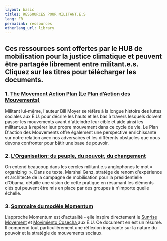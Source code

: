 ```yaml
---
layout: basic
title1: RESSOURCES POUR MILITANT.E.S
lang: FR
permalink: ressources
otherlang_url: library
---
```

## Ces ressources sont offertes par le HUB de mobilisation pour la justice climatique et peuvent être partagée librement entre militant.e.s. Cliquez sur les titres pour télécharger les documents.



### 1. <a href="https://www.lehub.ca/media/hub-moyer-pam-fr.pdf">The Movement Action Plan (Le Plan d’Action des Mouvements)</a>

Militant lui-même, l'auteur Bill Moyer se réfère à la longue histoire des luttes sociales aux É.U. pour décrire les hauts et les bas à travers lesquels doivent passer les mouvements avant d'atteindre leur cible et aide ainsi les militant.e.s à repérer leur propre mouvement dans ce cycle de vie. Le Plan D'action des Mouvements offre également une perspective enrichissante sur notre relation avec nos adversaires et les différents obstacles que nous devons confronter pour bâtir une base de pouvoir.

### 2. <a href="https://www.lehub.ca/media/hub-mganz-fr.pdf">L'Organisation: du peuple, du pouvoir, du changement</a>

On entend beaucoup dans les cercles militant.e.s anglophones le mot « organizing  ». Dans ce texte, Marshal Ganz, stratège de renom d'expérience et architecte de la campagne de mobilisation pour la présidentielle d’Obama, détaille une vision de cette pratique en résumant les éléments clés qui peuvent être mis en place par des groupes à n'importe quelle échelle.

### 3. <a href="https://www.lehub.ca/media/sommaire-modele-momentum1.pdf">Sommaire du modèle Momentum</a>

L’approche Momentum est d'actualité - elle inspire directement le [Sunrise Movement](https://www.sunrisemovement.org/?ms=SunriseMovement-WeAreTheClimateRevolution) et [Movimiento Cosecha ](https://www.lahuelga.com/)aux É.U. Ce document en est un résumé. Il comprend tout particulièrement une réflexion inspirante sur la nature du pouvoir et la stratégie de mouvements sociaux.